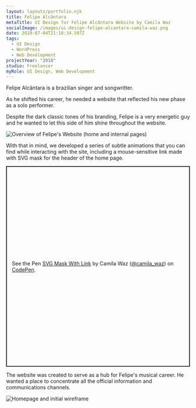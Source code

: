 ```yaml
---
layout: layouts/portfolio.njk
title: Felipe Alcântara
metaTitle: UI Design for Felipe Alcântara Website by Camila Waz
socialImage: /images/ui-design-felipe-alcantara-camila-waz.png
date: 2020-07-04T21:10:34.597Z
tags:
  - UI Design
  - WordPress
  - Web Development
projectYear: "2018"
studio: Freelancer
myRole: UI Design, Web Development
---
```

Felipe Alcântara is a brazilian singer and songwritter.

As he shifted his career, he needed a website that reflected his new phase as a solo performer.

Despite the dark classic tones of his branding, Felipe is a very energetic guy and he wanted to let this side of him shine throughout the website.



![](/images/felipe-more-1.png " Overview of Felipe's Website (home and internal pages)")



With that in mind, we developed a series of subtle animations that you can find while interacting with the site, including a mouse-sensitive link made with SVG mask for the header of the home page.



<p class="codepen" data-height="549" data-theme-id="light" data-default-tab="result" data-user="camila_waz" data-slug-hash="zEQwzP" style="height: 549px; box-sizing: border-box; display: flex; align-items: center; justify-content: center; border: 2px solid; margin: 1em 0; padding: 1em;" data-pen-title="SVG Mask With Link">
  <span>See the Pen <a href="https://codepen.io/camila_waz/pen/zEQwzP">
  SVG Mask With Link</a> by Camila Waz (<a href="https://codepen.io/camila_waz">@camila_waz</a>)
  on <a href="https://codepen.io">CodePen</a>.</span>
</p>
<script async src="https://static.codepen.io/assets/embed/ei.js"></script>



The website was created to serve as a hub for Felipe's musical career. He wanted a place to concentrate all the official information and communications channels.



![](/images/felipe-homw.png "Homepage and initial wireframe")